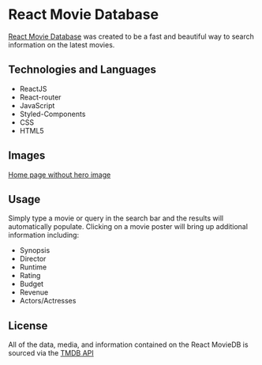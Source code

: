 # React Movie Database

[React Movie Database](https://rmoviedatabase.netlify.app/) was created to be a fast and beautiful way to search information on the latest movies.

## Technologies and Languages
- ReactJS
- React-router
- JavaScript
- Styled-Components
- CSS
- HTML5

## Images
[Home page without hero image](https://github.com/itsvvill/react-movie-database/blob/main/public/RMDB.png)

## Usage
Simply type a movie or query in the search bar and the results will automatically populate. 
Clicking on a movie poster will bring up additional information including:
- Synopsis
- Director
- Runtime
- Rating
- Budget
- Revenue
- Actors/Actresses

## License
All of the data, media, and information contained on the React MovieDB is sourced via the [TMDB API](https://developers.themoviedb.org/3)
